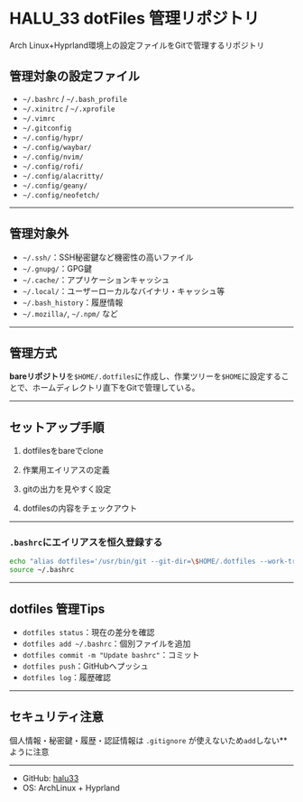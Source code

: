 # HALU_33 dotFiles 管理リポジトリ

Arch Linux+Hyprland環境上の設定ファイルをGitで管理するリポジトリ

## 管理対象の設定ファイル

- `~/.bashrc` / `~/.bash_profile`
- `~/.xinitrc` / `~/.xprofile`
- `~/.vimrc`
- `~/.gitconfig`
- `~/.config/hypr/`
- `~/.config/waybar/`
- `~/.config/nvim/`
- `~/.config/rofi/`
- `~/.config/alacritty/`
- `~/.config/geany/`
- `~/.config/neofetch/`

---

## 管理対象外

- `~/.ssh/`：SSH秘密鍵など機密性の高いファイル
- `~/.gnupg/`：GPG鍵
- `~/.cache/`：アプリケーションキャッシュ
- `~/.local/`：ユーザーローカルなバイナリ・キャッシュ等
- `~/.bash_history`：履歴情報
- `~/.mozilla/`, `~/.npm/` など

---

## 管理方式

**bareリポジトリ**を`$HOME/.dotfiles`に作成し、作業ツリーを`$HOME`に設定することで、ホームディレクトリ直下をGitで管理している。

---

## セットアップ手順

1. dotfilesをbareでclone

2. 作業用エイリアスの定義

3. gitの出力を見やすく設定

4. dotfilesの内容をチェックアウト

---

### `.bashrc`にエイリアスを恒久登録する

```bash
echo "alias dotfiles='/usr/bin/git --git-dir=\$HOME/.dotfiles --work-tree=\$HOME'" >> ~/.bashrc
source ~/.bashrc
```

---

## dotfiles 管理Tips

- `dotfiles status`：現在の差分を確認
- `dotfiles add ~/.bashrc`：個別ファイルを追加
- `dotfiles commit -m "Update bashrc"`：コミット
- `dotfiles push`：GitHubへプッシュ
- `dotfiles log`：履歴確認

---

## セキュリティ注意

個人情報・秘密鍵・履歴・認証情報は `.gitignore` が使えないため`add`しない**ように注意

---

- GitHub: [halu33](https://github.com/halu33)
- OS: ArchLinux + Hyprland

